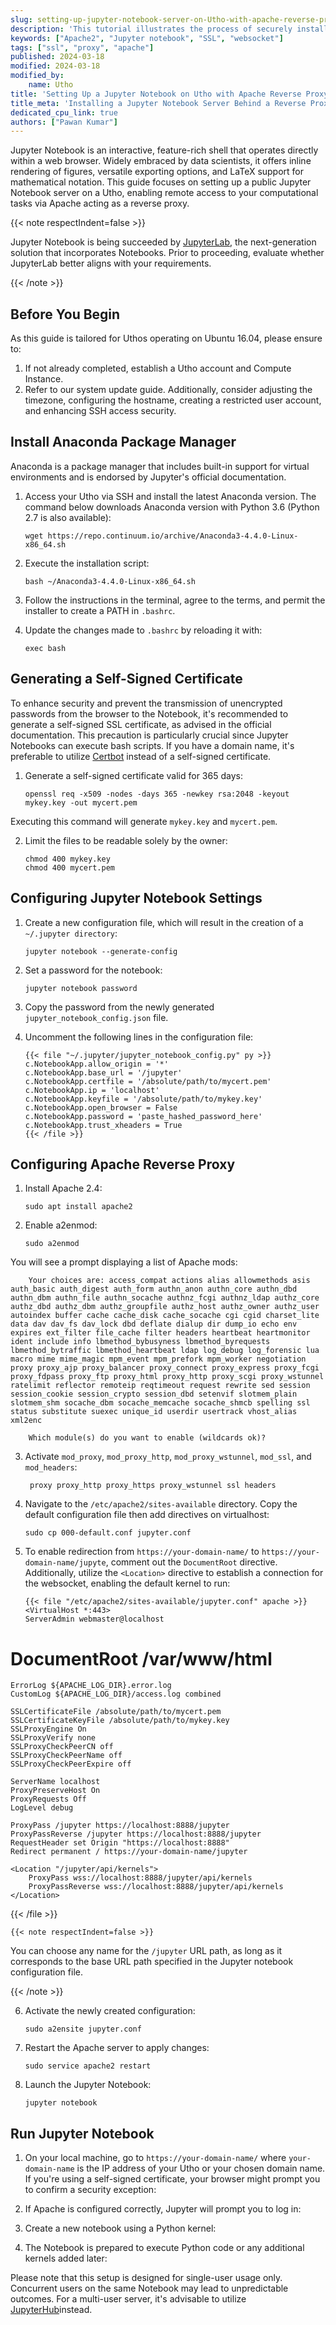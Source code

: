 ```yaml
---
slug: setting-up-jupyter-notebook-server-on-Utho-with-apache-reverse-proxy
description: 'This tutorial illustrates the process of securely installing and accessing a Jupyter notebook on a Utho server remotely, using an Apache reverse proxy'
keywords: ["Apache2", "Jupyter notebook", "SSL", "websocket"]
tags: ["ssl", "proxy", "apache"]
published: 2024-03-18
modified: 2024-03-18
modified_by:
    name: Utho
title: 'Setting Up a Jupyter Notebook on Utho with Apache Reverse Proxy'
title_meta: 'Installing a Jupyter Notebook Server Behind a Reverse Proxy'
dedicated_cpu_link: true
authors: ["Pawan Kumar"]
---
```


Jupyter Notebook is an interactive, feature-rich shell that operates directly within a web browser. Widely embraced by data scientists, it offers inline rendering of figures, versatile exporting options, and LaTeX support for mathematical notation. This guide focuses on setting up a public Jupyter Notebook server on a Utho, enabling remote access to your computational tasks via Apache acting as a reverse proxy.

{{< note respectIndent=false >}}

Jupyter Notebook is being succeeded by [JupyterLab](https://jupyterlab.readthedocs.io/en/stable/getting_started/overview.html), the next-generation solution that incorporates Notebooks. Prior to proceeding, evaluate whether JupyterLab better aligns with your requirements.

{{< /note >}}

## Before You Begin

As this guide is tailored for Uthos operating on Ubuntu 16.04, please ensure to:

1. If not already completed, establish a Utho account and Compute Instance.
2. Refer to our system update guide. Additionally, consider adjusting the timezone, configuring the hostname, creating a restricted user account, and enhancing SSH access security.

## Install Anaconda Package Manager

Anaconda is a package manager that includes built-in support for virtual environments and is endorsed by Jupyter's official documentation.

1.  Access your Utho via SSH and install the latest Anaconda version. The command below downloads Anaconda version with Python 3.6 (Python 2.7 is also available):

        wget https://repo.continuum.io/archive/Anaconda3-4.4.0-Linux-x86_64.sh

2.  Execute the installation script:

        bash ~/Anaconda3-4.4.0-Linux-x86_64.sh

3.  Follow the instructions in the terminal, agree to the terms, and permit the installer to create a PATH in `.bashrc`.

4.  Update the changes made to `.bashrc` by reloading it with:

        exec bash

## Generating a Self-Signed Certificate

To enhance security and prevent the transmission of unencrypted passwords from the browser to the Notebook, it's recommended to generate a self-signed SSL certificate, as advised in the official documentation. This precaution is particularly crucial since Jupyter Notebooks can execute bash scripts. If you have a domain name, it's preferable to utilize [Certbot](/docs/guides/secure-http-traffic-certbot/) instead of a self-signed certificate.

1.  Generate a self-signed certificate valid for 365 days:

        openssl req -x509 -nodes -days 365 -newkey rsa:2048 -keyout mykey.key -out mycert.pem

Executing this command will generate `mykey.key` and `mycert.pem`.

2.  Limit the files to be readable solely by the owner:

        chmod 400 mykey.key
        chmod 400 mycert.pem

## Configuring Jupyter Notebook Settings

1.  Create a new configuration file, which will result in the creation of a `~/.jupyter directory`:

        jupyter notebook --generate-config

2.  Set a password for the notebook:

        jupyter notebook password

3.  Copy the password from the newly generated `jupyter_notebook_config.json` file.

4.  Uncomment the following lines in the configuration file:

        {{< file "~/.jupyter/jupyter_notebook_config.py" py >}}
        c.NotebookApp.allow_origin = '*'
        c.NotebookApp.base_url = '/jupyter'
        c.NotebookApp.certfile = '/absolute/path/to/mycert.pem'
        c.NotebookApp.ip = 'localhost'
        c.NotebookApp.keyfile = '/absolute/path/to/mykey.key'
        c.NotebookApp.open_browser = False
        c.NotebookApp.password = 'paste_hashed_password_here'
        c.NotebookApp.trust_xheaders = True
        {{< /file >}}

## Configuring Apache Reverse Proxy

1.  Install Apache 2.4:

        sudo apt install apache2

2.  Enable a2enmod:

        sudo a2enmod

You will see a prompt displaying a list of Apache mods:

        Your choices are: access_compat actions alias allowmethods asis auth_basic auth_digest auth_form authn_anon authn_core authn_dbd authn_dbm authn_file authn_socache authnz_fcgi authnz_ldap authz_core authz_dbd authz_dbm authz_groupfile authz_host authz_owner authz_user autoindex buffer cache cache_disk cache_socache cgi cgid charset_lite data dav dav_fs dav_lock dbd deflate dialup dir dump_io echo env expires ext_filter file_cache filter headers heartbeat heartmonitor ident include info lbmethod_bybusyness lbmethod_byrequests lbmethod_bytraffic lbmethod_heartbeat ldap log_debug log_forensic lua macro mime mime_magic mpm_event mpm_prefork mpm_worker negotiation proxy proxy_ajp proxy_balancer proxy_connect proxy_express proxy_fcgi proxy_fdpass proxy_ftp proxy_html proxy_http proxy_scgi proxy_wstunnel ratelimit reflector remoteip reqtimeout request rewrite sed session session_cookie session_crypto session_dbd setenvif slotmem_plain slotmem_shm socache_dbm socache_memcache socache_shmcb spelling ssl status substitute suexec unique_id userdir usertrack vhost_alias xml2enc

        Which module(s) do you want to enable (wildcards ok)?

3. Activate `mod_proxy`, `mod_proxy_http`, `mod_proxy_wstunnel`, `mod_ssl`, and `mod_headers`:

        proxy proxy_http proxy_https proxy_wstunnel ssl headers

4.  Navigate to the `/etc/apache2/sites-available` directory. Copy the default configuration file then add directives on virtualhost:

        sudo cp 000-default.conf jupyter.conf

5.  To enable redirection from `https://your-domain-name/` to `https://your-domain-name/jupyte`, comment out the `DocumentRoot` directive. Additionally, utilize the `<Location>` directive to establish a connection for the websocket, enabling the default kernel to run:

        {{< file "/etc/apache2/sites-available/jupyter.conf" apache >}}
        <VirtualHost *:443>
        ServerAdmin webmaster@localhost

#   DocumentRoot /var/www/html

    ErrorLog ${APACHE_LOG_DIR}.error.log
    CustomLog ${APACHE_LOG_DIR}/access.log combined

    SSLCertificateFile /absolute/path/to/mycert.pem
    SSLCertificateKeyFile /absolute/path/to/mykey.key
    SSLProxyEngine On
    SSLProxyVerify none
    SSLProxyCheckPeerCN off
    SSLProxyCheckPeerName off
    SSLProxyCheckPeerExpire off

    ServerName localhost
    ProxyPreserveHost On
    ProxyRequests Off
    LogLevel debug

    ProxyPass /jupyter https://localhost:8888/jupyter
    ProxyPassReverse /jupyter https://localhost:8888/jupyter
    RequestHeader set Origin "https://localhost:8888"
    Redirect permanent / https://your-domain-name/jupyter

    <Location "/jupyter/api/kernels">
        ProxyPass wss://localhost:8888/jupyter/api/kernels
        ProxyPassReverse wss://localhost:8888/jupyter/api/kernels
    </Location>

</VirtualHost>

{{< /file >}}


    {{< note respectIndent=false >}}

You can choose any name for the `/jupyter` URL path, as long as it corresponds to the base URL path specified in the Jupyter notebook configuration file.

{{< /note >}}

6.  Activate the newly created configuration:

        sudo a2ensite jupyter.conf

7.  Restart the Apache server to apply changes:

        sudo service apache2 restart

8.  Launch the Jupyter Notebook:

        jupyter notebook

## Run Jupyter Notebook

1.  On your local machine, go to `https://your-domain-name/` where `your-domain-name` is the IP address of your Utho or your chosen domain name. If you're using a self-signed certificate, your browser might prompt you to confirm a security exception:

2.  If Apache is configured correctly, Jupyter will prompt you to log in:

3.  Create a new notebook using a Python kernel:

4.  The Notebook is prepared to execute Python code or any additional kernels added later:

Please note that this setup is designed for single-user usage only. Concurrent users on the same Notebook may lead to unpredictable outcomes. For a multi-user server, it's advisable to utilize [JupyterHub](https://github.com/jupyterhub/jupyterhub)instead.
